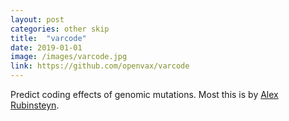 ```yaml
---
layout: post
categories: other skip
title:  "varcode"
date: 2019-01-01
image: /images/varcode.jpg
link: https://github.com/openvax/varcode
---
```

Predict coding effects of genomic mutations. Most this is by
[Alex Rubinsteyn](https://www.med.unc.edu/genetics/directory/alex-rubinsteyn/).